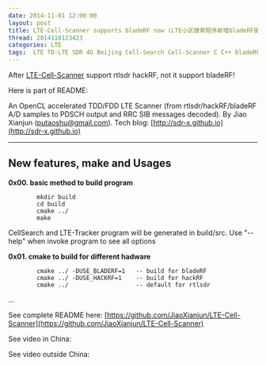 ```yaml
---
date: 2014-11-01 12:00:00
layout: post
title: LTE-Cell-Scanner supports bladeRF now (LTE小区搜索程序新增bladeRF硬件支持)
thread: 2014110123423
categories: LTE
tags:  LTE TD-LTE SDR 4G Beijing Cell-Search Cell-Scanner C C++ bladeRF 1.92Msps MIB HACKRF
---
```


After [LTE-Cell-Scanner](https://github.com/JiaoXianjun/LTE-Cell-Scanner) support rtlsdr hackRF, not it support bladeRF!

Here is part of README:

An OpenCL accelerated TDD/FDD LTE Scanner (from rtlsdr/hackRF/bladeRF A/D samples to PDSCH output and RRC SIB messages decoded). By Jiao Xianjun ([putaoshu@gmail.com](mailto:putaoshu@gmail.com)). Tech blog: [http://sdr-x.github.io](http://sdr-x.github.io)

------------------------------
New features, make and Usages
------------------------------

**0x00. basic method to build program**
            
            mkdir build
            cd build
            cmake ../
            make
            
CellSearch and LTE-Tracker program will be generated in build/src. Use "--help" when invoke program to see all options

**0x01. cmake to build for different hadware**
      
            cmake ../ -DUSE_BLADERF=1   -- build for bladeRF
            cmake ../ -DUSE_HACKRF=1    -- build for hackRF
            cmake ../                   -- default for rtlsdr

...

See complete README here: [https://github.com/JiaoXianjun/LTE-Cell-Scanner](https://github.com/JiaoXianjun/LTE-Cell-Scanner)

See video in China: 

See video outside China:

